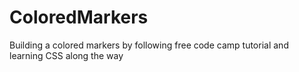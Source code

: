 # ColoredMarkers
Building a colored markers by following free code camp tutorial and learning CSS along the way
